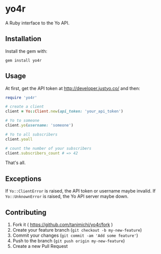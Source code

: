 # yo4r
A Ruby interface to the Yo API.

## Installation
Install the gem with:

```
gem install yo4r
```

## Usage
At first, get the API token at http://developer.justyo.co/ and then:

```ruby
require 'yo4r'

# create a client
client = Yo::Client.new(api_token: 'your_api_token')

# Yo to someone
client.yo(username: 'someone')

# Yo to all subscribers
client.yoall

# count the number of your subscribers
client.subscribers_count # => 42
```

That's all.

## Exceptions
If `Yo::ClientError` is raised, the API token or username maybe invalid.
If `Yo::UnknownError` is raised, the Yo API server maybe down.

## Contributing
1. Fork it ( https://github.com/tanimichi/yo4r/fork )
2. Create your feature branch (`git checkout -b my-new-feature`)
3. Commit your changes (`git commit -am 'Add some feature'`)
4. Push to the branch (`git push origin my-new-feature`)
5. Create a new Pull Request
